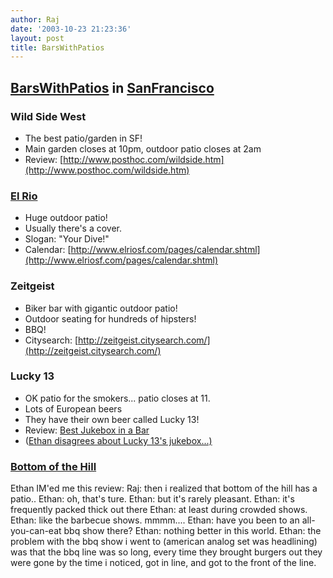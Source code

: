 ```yaml
---
author: Raj
date: '2003-10-23 21:23:36'
layout: post
title: BarsWithPatios
---
```


## [BarsWithPatios](BarsWithPatios.html) in [SanFrancisco](SanFrancisco.html)

### Wild Side West

* The best patio/garden in SF!
* Main garden closes at 10pm, outdoor patio closes at 2am
* Review: [http://www.posthoc.com/wildside.htm](http://www.posthoc.com/wildside.htm) 


### [El Rio](http://www.elriosf.com/)

* Huge outdoor patio!
* Usually there's a cover.
* Slogan: "Your Dive!"
* Calendar: [http://www.elriosf.com/pages/calendar.shtml](http://www.elriosf.com/pages/calendar.shtml)


### Zeitgeist

* Biker bar with gigantic outdoor patio!
* Outdoor seating for hundreds of hipsters!
* BBQ!
* Citysearch: [http://zeitgeist.citysearch.com/](http://zeitgeist.citysearch.com/)


### Lucky 13

* OK patio for the smokers... patio closes at 11.
* Lots of European beers
* They have their own beer called Lucky 13!
* Review: [Best Jukebox in a Bar](http://www.bestofthebay.com/2002/readerspoll4.html)
* ([Ethan disagrees about Lucky 13's jukebox...)](http://www.coffeefog.com/blog/archives/000244.html)

### [Bottom of the Hill](http://bottomofthehill.com/)
Ethan IM'ed me this review:
    Raj:   then i realized that bottom of the hill has a patio..
    Ethan: oh, that's ture.
    Ethan: but it's rarely pleasant.
    Ethan: it's frequently packed thick out there
    Ethan: at least during crowded shows.
    Ethan: like the barbecue shows. mmmm....
    Ethan: have you been to an all-you-can-eat bbq show there?
    Ethan: nothing better in this world.
    Ethan: the problem with the bbq show i went to (american analog set was headlining) was that the bbq line was so long, every time they brought burgers out they were gone by the time i noticed, got in line, and got to the front of the line.
